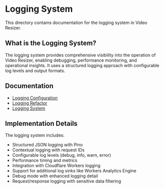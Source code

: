 # Logging System

This directory contains documentation for the logging system in Video Resizer.

## What is the Logging System?

The logging system provides comprehensive visibility into the operation of Video Resizer, enabling debugging, performance monitoring, and operational insights. It uses a structured logging approach with configurable log levels and output formats.

## Documentation

- [Logging Configuration](./logging-configuration.md)
- [Logging Refactor](./LOGGING-REFACTOR.md)
- [Logging System](./LOGGING.md)

## Implementation Details

The logging system includes:
- Structured JSON logging with Pino
- Contextual logging with request IDs
- Configurable log levels (debug, info, warn, error)
- Performance timing and metrics
- Integration with Cloudflare Workers logging
- Support for additional log sinks like Workers Analytics Engine
- Debug mode with enhanced logging detail
- Request/response logging with sensitive data filtering